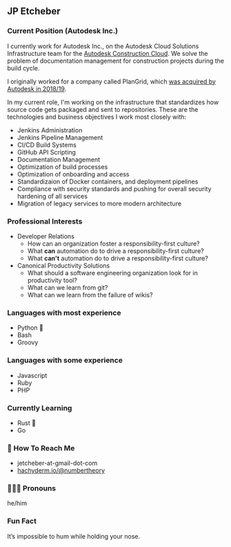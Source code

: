 ## JP Etcheber

### Current Position (Autodesk Inc.)

I currently work for Autodesk Inc., on the Autodesk Cloud Solutions Infrastructure team for the [Autodesk Construction Cloud](https://construction.autodesk.com/). We solve the problem of documentation management for construction projects during the build cycle.

I originally worked for a company called PlanGrid, which [was acquired by Autodesk in 2018/19](https://investors.autodesk.com/news-releases/news-release-details/autodesk-completes-plangrid-acquisition).

In my current role, I'm working on the infrastructure that standardizes how source code gets packaged and sent to repositories. These are the technologies and business objectives I work most closely with:

- Jenkins Administration
- Jenkins Pipeline Management
- CI/CD Build Systems
- GitHub API Scripting
- Documentation Management
- Optimization of build processes
- Optimization of onboarding and access
- Standardizaion of Docker containers, and deployment pipelines
- Compliance with security standards and pushing for overall security hardening of all services
- Migration of legacy services to more modern architecture

### Professional Interests

- Developer Relations
     - How can an organization foster a responsibility-first culture?
     - What **can** automation do to drive a responsibility-first culture?
     - What **can't** automation do to drive a responsibility-first culture?
- Canonical Productivity Solutions
     - What should a software engineering organization look for in productivity tool?
     - What can we learn from git?
     - What can we learn from the failure of wikis?

### Languages with most experience

- Python 🐍
- Bash 
- Groovy

### Languages with some experience

- Javascript
- Ruby
- PHP

### Currently Learning

- Rust 🦀
- Go

### 📧 How To Reach Me

 - jetcheber-at-gmail-dot-com
 - <a rel="me" href="https://hachyderm.io/@numbertheory">hachyderm.io/@numbertheory</a>

### 🙋🏻‍♂️ Pronouns

he/him

### Fun Fact

It’s impossible to hum while holding your nose.
</div>
